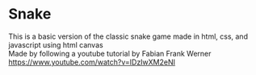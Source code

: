 # Snake

This is a basic version of the classic snake game made in html, css, and javascript using html canvas <br />
Made by following a youtube tutorial by Fabian Frank Werner <br />
https://www.youtube.com/watch?v=IDzIwXM2eNI

